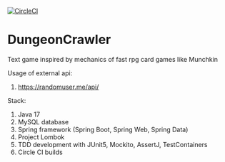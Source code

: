 [![CircleCI](https://dl.circleci.com/status-badge/img/gh/Serafion/DungeonCrawler/tree/main.svg?style=svg)](https://dl.circleci.com/status-badge/redirect/gh/Serafion/DungeonCrawler/tree/main)
# DungeonCrawler
Text game inspired by mechanics of fast rpg card games like Munchkin

Usage of external api:
1) https://randomuser.me/api/


Stack:
1) Java 17
2) MySQL database
3) Spring framework (Spring Boot, Spring Web, Spring Data)
4) Project Lombok
5) TDD development with JUnit5, Mockito, AssertJ, TestContainers
6) Circle CI builds